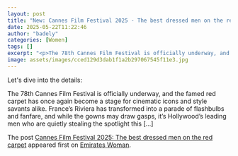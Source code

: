 ```yaml
---
layout: post
title: "New: Cannes Film Festival 2025 - The best dressed men on the red carpet"
date: 2025-05-22T11:22:46
author: "badely"
categories: [Women]
tags: []
excerpt: "<p>The 78th Cannes Film Festival is officially underway, and the famed red carpet has once again become a stage for cinematic icons and style savants "
image: assets/images/cced129d3dab1f1a2b297067545f11e3.jpg
---
```


Let's dive into the details: <p>The 78th Cannes Film Festival is officially underway, and the famed red carpet has once again become a stage for cinematic icons and style savants alike. France’s Riviera has transformed into a parade of flashbulbs and fanfare, and while the gowns may draw gasps, it’s Hollywood’s leading men who are quietly stealing the spotlight this [&#8230;]</p>
<p>The post <a href="https://emirateswoman.com/cannes-film-festival-2025-the-best-dressed-men-on-the-red-carpet/" rel="nofollow">Cannes Film Festival 2025: The best dressed men on the red carpet</a> appeared first on <a href="https://emirateswoman.com" rel="nofollow">Emirates Woman</a>.</p>


